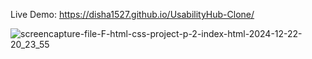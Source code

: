 Live Demo: https://disha1527.github.io/UsabilityHub-Clone/

![screencapture-file-F-html-css-project-p-2-index-html-2024-12-22-20_23_55](https://github.com/user-attachments/assets/f8934156-fba2-408d-8a09-52cae4046e56)
